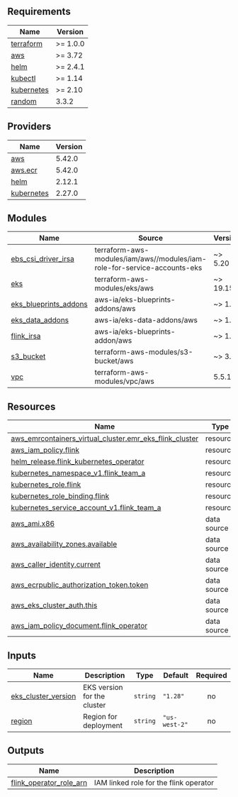 <!-- BEGIN_TF_DOCS -->
## Requirements

| Name | Version |
|------|---------|
| <a name="requirement_terraform"></a> [terraform](#requirement\_terraform) | >= 1.0.0 |
| <a name="requirement_aws"></a> [aws](#requirement\_aws) | >= 3.72 |
| <a name="requirement_helm"></a> [helm](#requirement\_helm) | >= 2.4.1 |
| <a name="requirement_kubectl"></a> [kubectl](#requirement\_kubectl) | >= 1.14 |
| <a name="requirement_kubernetes"></a> [kubernetes](#requirement\_kubernetes) | >= 2.10 |
| <a name="requirement_random"></a> [random](#requirement\_random) | 3.3.2 |

## Providers

| Name | Version |
|------|---------|
| <a name="provider_aws"></a> [aws](#provider\_aws) | 5.42.0 |
| <a name="provider_aws.ecr"></a> [aws.ecr](#provider\_aws.ecr) | 5.42.0 |
| <a name="provider_helm"></a> [helm](#provider\_helm) | 2.12.1 |
| <a name="provider_kubernetes"></a> [kubernetes](#provider\_kubernetes) | 2.27.0 |

## Modules

| Name | Source | Version |
|------|--------|---------|
| <a name="module_ebs_csi_driver_irsa"></a> [ebs\_csi\_driver\_irsa](#module\_ebs\_csi\_driver\_irsa) | terraform-aws-modules/iam/aws//modules/iam-role-for-service-accounts-eks | ~> 5.20 |
| <a name="module_eks"></a> [eks](#module\_eks) | terraform-aws-modules/eks/aws | ~> 19.15 |
| <a name="module_eks_blueprints_addons"></a> [eks\_blueprints\_addons](#module\_eks\_blueprints\_addons) | aws-ia/eks-blueprints-addons/aws | ~> 1.2 |
| <a name="module_eks_data_addons"></a> [eks\_data\_addons](#module\_eks\_data\_addons) | aws-ia/eks-data-addons/aws | ~> 1.0 |
| <a name="module_flink_irsa"></a> [flink\_irsa](#module\_flink\_irsa) | aws-ia/eks-blueprints-addon/aws | ~> 1.0 |
| <a name="module_s3_bucket"></a> [s3\_bucket](#module\_s3\_bucket) | terraform-aws-modules/s3-bucket/aws | ~> 3.0 |
| <a name="module_vpc"></a> [vpc](#module\_vpc) | terraform-aws-modules/vpc/aws | 5.5.1 |

## Resources

| Name | Type |
|------|------|
| [aws_emrcontainers_virtual_cluster.emr_eks_flink_cluster](https://registry.terraform.io/providers/hashicorp/aws/latest/docs/resources/emrcontainers_virtual_cluster) | resource |
| [aws_iam_policy.flink](https://registry.terraform.io/providers/hashicorp/aws/latest/docs/resources/iam_policy) | resource |
| [helm_release.flink_kubernetes_operator](https://registry.terraform.io/providers/hashicorp/helm/latest/docs/resources/release) | resource |
| [kubernetes_namespace_v1.flink_team_a](https://registry.terraform.io/providers/hashicorp/kubernetes/latest/docs/resources/namespace_v1) | resource |
| [kubernetes_role.flink](https://registry.terraform.io/providers/hashicorp/kubernetes/latest/docs/resources/role) | resource |
| [kubernetes_role_binding.flink](https://registry.terraform.io/providers/hashicorp/kubernetes/latest/docs/resources/role_binding) | resource |
| [kubernetes_service_account_v1.flink_team_a](https://registry.terraform.io/providers/hashicorp/kubernetes/latest/docs/resources/service_account_v1) | resource |
| [aws_ami.x86](https://registry.terraform.io/providers/hashicorp/aws/latest/docs/data-sources/ami) | data source |
| [aws_availability_zones.available](https://registry.terraform.io/providers/hashicorp/aws/latest/docs/data-sources/availability_zones) | data source |
| [aws_caller_identity.current](https://registry.terraform.io/providers/hashicorp/aws/latest/docs/data-sources/caller_identity) | data source |
| [aws_ecrpublic_authorization_token.token](https://registry.terraform.io/providers/hashicorp/aws/latest/docs/data-sources/ecrpublic_authorization_token) | data source |
| [aws_eks_cluster_auth.this](https://registry.terraform.io/providers/hashicorp/aws/latest/docs/data-sources/eks_cluster_auth) | data source |
| [aws_iam_policy_document.flink_operator](https://registry.terraform.io/providers/hashicorp/aws/latest/docs/data-sources/iam_policy_document) | data source |

## Inputs

| Name | Description | Type | Default | Required |
|------|-------------|------|---------|:--------:|
| <a name="input_eks_cluster_version"></a> [eks\_cluster\_version](#input\_eks\_cluster\_version) | EKS version for the cluster | `string` | `"1.28"` | no |
| <a name="input_region"></a> [region](#input\_region) | Region for deployment | `string` | `"us-west-2"` | no |

## Outputs

| Name | Description |
|------|-------------|
| <a name="output_flink_operator_role_arn"></a> [flink\_operator\_role\_arn](#output\_flink\_operator\_role\_arn) | IAM linked role for the flink operator |
<!-- END_TF_DOCS -->
